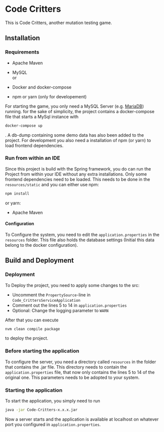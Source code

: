 # Code Critters

This is Code Critters, another mutation testing game. 

## Installation

### Requirements

- Apache Maven
- MySQL  
or
- Docker and docker-compose  


- npm or yarn (only for developement)

For starting the game, you only need a MySQL Server (e.g. [MariaDB](https://mariadb.org/)) running. 
for the sake of simplicity, the project contains a docker-compose file that starts a MySql
instance with
```bash
docker-compose up
```
. A db-dump containing some demo data has also been added to the project. 
For development you also need a installation of npm (or yarn) to load frontend dependencies.

### Run from within an IDE

Since this project is build with the Spring framework, you do can run the Project from
within your IDE without any extra installations. Only some frontend dependencies need to 
be loaded. This needs to be done in the `resources/static` and you can either use npm: 
```bash
npm install
```
or yarn:
- Apache Maven

#### Configuration

To Configure the system, you need to edit the `application.properties` in the `resources` 
folder. This file also holds the database settings (Initial this data belong to the docker
configuration). 


## Build and Deployment

### Deployment

To Deploy the project, you need to apply some changes to the src:
- Uncomment the `PropertySource`-line in `Code_CrittersServiceApplication`
- Comment out the lines 5 to 14 in `application.properties`
- Optional: Change the logging parameter to `WARN`

After that you can execute 
```bash
nvm clean compile package
```
to deploy the project.

### Before starting the application

To configure the server, you need a directory called `resources` in the folder that 
contains the .jar file. This directory needs to contain the `application.properties` file, 
that now only contains the lines 5 to 14 of the original one. This parameters needs to be 
adopted to your system.  

### Starting the application

To start the application, you simply need to run 
```bash
java -jar Code-Critters-x.x.x.jar
```
Now a server starts and the application is available at localhost on whatever port you 
configured in `application.properties`.
